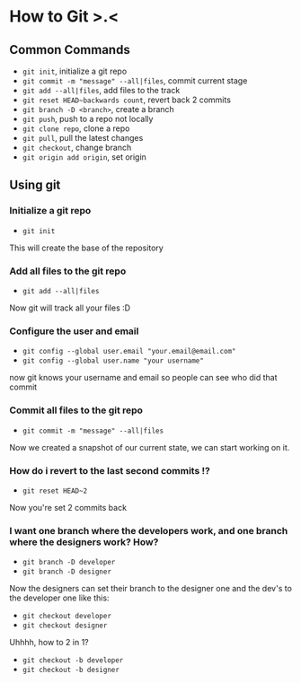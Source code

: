 # How to Git >.<

## Common Commands
- `git init`, initialize a git repo
- `git commit -m "message" --all|files`, commit current stage
- `git add --all|files`, add files to the track
- `git reset HEAD~backwards count`, revert back 2 commits
- `git branch -D <branch>`, create a branch
- `git push`, push to a repo not locally
- `git clone repo`, clone a repo
- `git pull`, pull the latest changes
- `git checkout`, change branch
- `git origin add origin`, set origin

## Using git

### Initialize a git repo
- `git init`

This will create the base of the repository

### Add all files to the git repo
- `git add --all|files`

Now git will track all your files :D

### Configure the user and email
- `git config --global user.email "your.email@email.com"`
- `git config --global user.name "your username"`

now git knows your username and email so people can see who did that commit

### Commit all files to the git repo
- `git commit -m "message" --all|files`

Now we created a snapshot of our current state, we can start working on it.

### How do i revert to the last second commits !?
- `git reset HEAD~2`

Now you're set 2 commits back

### I want one branch where the developers work, and one branch where the designers work? How?
- `git branch -D developer`
- `git branch -D designer`

Now the designers can set their branch to the designer one and the dev's to the developer one like this:
- `git checkout developer`
- `git checkout designer`

Uhhhh, how to 2 in 1?

- `git checkout -b developer`
- `git checkout -b designer`
